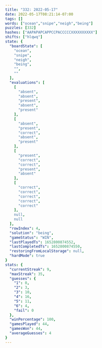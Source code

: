 ```yaml
---
title: "332: 2022-05-17"
date: 2022-05-17T08:21:14-07:00
tags: []
words: ["ocean","snipe","neigh","being"]
puzzles: [332]
hashes: ["AAPAPAPCAPPCCPACCCCCXXXXXXXXXX"]
shifts: ["hlqwq"]
state: {
  "boardState": [
    "ocean",
    "snipe",
    "neigh",
    "being",
    "",
    ""
  ],
  "evaluations": [
    [
      "absent",
      "absent",
      "present",
      "absent",
      "present"
    ],
    [
      "absent",
      "present",
      "correct",
      "absent",
      "present"
    ],
    [
      "present",
      "correct",
      "correct",
      "present",
      "absent"
    ],
    [
      "correct",
      "correct",
      "correct",
      "correct",
      "correct"
    ],
    null,
    null
  ],
  "rowIndex": 4,
  "solution": "being",
  "gameStatus": "WIN",
  "lastPlayedTs": 1652800874552,
  "lastCompletedTs": 1652800874550,
  "restoringFromLocalStorage": null,
  "hardMode": true
}
stats: {
  "currentStreak": 9,
  "maxStreak": 35,
  "guesses": {
    "1": 0,
    "2": 3,
    "3": 10,
    "4": 16,
    "5": 11,
    "6": 4,
    "fail": 0
  },
  "winPercentage": 100,
  "gamesPlayed": 44,
  "gamesWon": 44,
  "averageGuesses": 4
}
---
```


<!-- more -->
